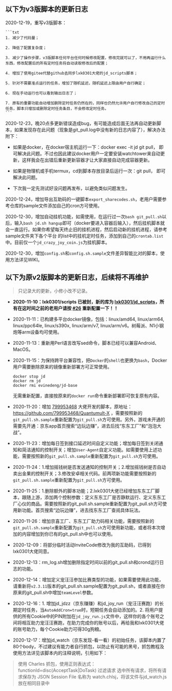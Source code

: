 ## 以下为v3版脚本的更新日志

2020-12-19，重写v3版脚本：

    ```txt
    1. 减少了代码量；

    2. 降低了配置复杂度；

    3. 减少了操作步骤，v3版脚本任何平台任何时候修改配置，修改完就可以了，不用再运行什么东西，修改配置后的所有定时任务将自动读取修改后的配置；

    4. 增加了使用gitee代替github去同步lxk0301大佬的jd_scripts脚本；

    5. 针对不需要准点运行的任务，增加了随机延迟，随机延迟上限由用户自行确定；

    6. 现在手动运行也可以看到输出日志了；

    7. 原有的重要功能自动增加删除定时任务仍然在的，同样也仍然允许用户自行修改自己的定时任务，脚本只增加或删除定时任务条目，不会修改定时任务。
    ```

2020-12-23，晚20点多更新错误造成bug，有可能造成后面无法再自动更新脚本，如果发现存在此问题（现象是git_pull.log中没有新的日志内容了），解决办法附下：

- 如果是docker，在docker宿主机运行一下：docker exec -it jd git pull， 即可解决此问题。不过也因此建议docker用户一定要安装watchtower来自动更新，这样我会在出错后重新更新容器才让大家直接自动完成容器更新。

- 如果是物理机或手机termux，cd到脚本存放目录后运行一次：git pull， 即可解决此问题。

- 下次我一定先测试好没问题再发布，以避免类似问题发生。

2020-12-24，增加导出互助码的一键脚本`export_sharecodes.sh`，老用户需要参考仓库的sample文件添加自己的cron方可使用。

2020-12-30，增加自动挂机功能，如需使用，在运行过一次`bash git_pull.sh`以后，输入`bash jd.sh hangup`即可（docker要进入容器后输入），然后挂机脚本就会一直运行。如果你希望每天终止旧的挂机进程，然后启动新的挂机进程，请参考sample文件夹下各个平台 的list中的挂机定时任务，添加到自己的`crontab.list`中。目前仅一个`jd_crazy_joy_coin.js`为挂机脚本。

2020-12-30，增加`config.sh`和`config.sh.sample`文件差异智能比对的脚本，使用方法详见WIKI。

## 以下为原v2版脚本的更新日志，后续将不再维护

> 只记录大的更新，小修小改不记录。

- **2020-11-10：lxk0301/scripts 已被封，新的库为 [lxk0301/jd_scripts](https://github.com/lxk0301/jd_scripts)，所有在这时间之前的老用户请按 [#26](https://github.com/EvineDeng/jd-base/issues/26) 重新配置一下！！**

- 2020-11-11：已构建多平台docker镜像，包括：linux/amd64, linux/arm64, linux/ppc64le, linux/s390x, linux/arm/v7, linux/arm/v6。树莓派、N1小钢炮等arm设备均可使用。

- 2020-11-13：重新用Perl语言改写sed命令，脚本已经可以兼容Android、MacOS。

- 2020-11-15：为保持跨平台兼容性，把`Docker`的`shell`也更换为`bash`，Docker用户需要删除原来的镜像重新部署方可正常使用。
    ```shell
    docker stop jd
    docker rm jd 
    docker rmi evinedeng/jd-base
    ```
    无需重新配置，直接按原来的`docker run`命令重新部署即可恢复原有内容。

- 2020-11-20：增加 [799953468](https://github.com/799953468) 大佬开发的脚本，原地址：https://github.com/799953468/Quantumult-X ，需要按照新的`git_pull.sh.sample`重新配置为`git_pull.sh`方可使用。另外，游戏未开通的需要先开通：京东app首页搜索“边玩边赚”，进去后找“东东工厂”和“泡泡大战”。

- 2020-11-23：增加每日签到接口延迟时间自定义功能；增加每日签到关闭通知和简洁通知的控制开关；增加`User-Agent`自定义功能。如需要使用上述功能，需要按照新的`git_pull.sh.sample`重新配置为`git_pull.sh`方可使用。

- 2020-11-24：1.增加摇钱树是否发送通知的控制开关；2.增加摇钱树是否自动卖出金果的控制开关；3.修改安卓相关代码。前两项新功能需要按照新的`git_pull.sh.sample`重新配置为`git_pull.sh`方可使用。

- 2020-11-25：1.删除额外的脚本功能；2.lxk0301大佬已经增加东东工厂脚本，跟随上游，添加两个控制参数：定义东东工厂是否静默运行、定义东东工厂心仪的商品。需要按照新的git_pull.sh.sample重新配置为git_pull.sh方可使用新功能。首页搜索“边玩边赚”，进去找东东工厂查阅具体玩法。

- 2020-11-26：增加京喜工厂、东东工厂助力码相关功能，需要按照新的`git_pull.sh.sample`重新配置为`git_pull.sh`方可使用新功能，或者将本次增加的内容增加到你已有的git_pull.sh中也可以使用。

- 2020-12-09：将部分临时活动InviteCode修改为我的互助码，已得到lxk0301大佬同意。

- 2020-12-13：rm_log.sh增加删除指定时间以前的git_pull.sh和crond运行日志的功能。

- 2020-12-14：增加定义宠汪汪参加比赛类型的功能，如果需要使用此功能，请重新将`v2.3.11`版本的git_pull.sh.sample配置为git_pull.sh，或者直接在你原来的git_pull.sh中增加`teamLevel`参数。

- 2020-12-16：1. 增加jd_jdzz（京东赚赚）和jd_joy_run（宠汪汪赛跑）的长期定时任务，当`AutoAddCron=true`时，短期任务会自动添加的。2. 将用户提供的所有Cookie中的PIN附加在`jd_joy_run.js`文件中，这样你的各个账号之间将相互助力宠汪汪赛跑，在助力完成你的账号以后，再给我和lxk0301大佬的账号助力，每个Cookie助力可得30g狗粮。

- 2020-12-17：增加jd_watch（京东发现-看一看）的初始任务，该脚本内置了80个body，不过建议有能力者自行抓包，以防止有可能的黑号，抓包教程及使用方法详见该脚本内的注释说明，引用如下：

> 使用 Charles 抓包，使用正则表达式：functionId=disc(AcceptTask|DoTask) 过滤请求
> 选中所有请求，将所有请求保存为 JSON Session File 名称为 watch.chlsj，将该文件与jd_watch.js放在相同目录中

